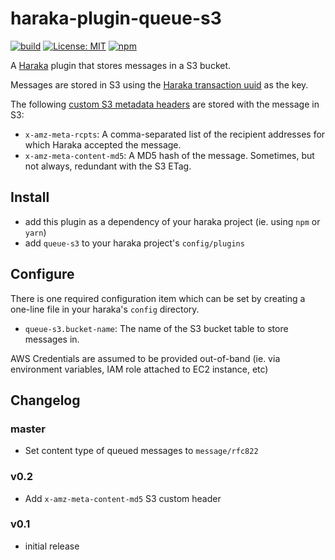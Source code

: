 # haraka-plugin-queue-s3

[![build](https://github.com/mfogel/haraka-plugin-queue-s3/workflows/build/badge.svg)](https://github.com/mfogel/haraka-plugin-queue-s3/actions?query=workflow%3Abuild)
[![License: MIT](https://img.shields.io/badge/License-MIT-green.svg)](https://opensource.org/licenses/MIT)
[![npm](https://img.shields.io/npm/v/haraka-plugin-queue-s3.svg)](https://www.npmjs.com/package/haraka-plugin-queue-s3)

A [Haraka](https://github.com/haraka/Haraka) plugin that stores messages in a S3 bucket.

Messages are stored in S3 using the [Haraka transaction uuid](https://haraka.github.io/manual/Transaction.html) as the key.

The following [custom S3 metadata headers](https://docs.aws.amazon.com/AmazonS3/latest/dev/UsingMetadata.html#UserMetadata) are stored with the message in S3:

- `x-amz-meta-rcpts`: A comma-separated list of the recipient addresses for which Haraka accepted the message.
- `x-amz-meta-content-md5`: A MD5 hash of the message. Sometimes, but not always, redundant with the S3 ETag.

## Install

- add this plugin as a dependency of your haraka project (ie. using `npm` or `yarn`)
- add `queue-s3` to your haraka project's `config/plugins`

## Configure

There is one required configuration item which can be set by creating a one-line file in your haraka's `config` directory.

- `queue-s3.bucket-name`: The name of the S3 bucket table to store messages in.

AWS Credentials are assumed to be provided out-of-band (ie. via environment variables, IAM role attached to EC2 instance, etc)

## Changelog

### master

- Set content type of queued messages to `message/rfc822`

### v0.2

- Add `x-amz-meta-content-md5` S3 custom header

### v0.1

- initial release
